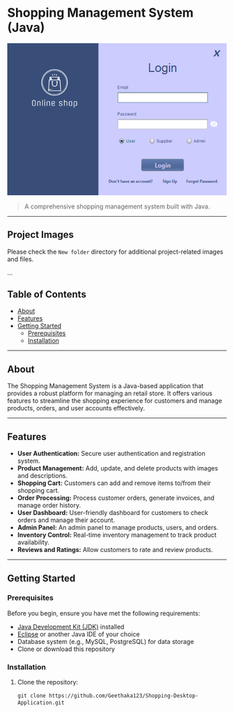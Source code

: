 # Shopping Management System (Java)

![Project Image](New%20folder/login/login.png)

> A comprehensive shopping management system built with Java.

---

## Project Images

Please check the `New folder` directory for additional project-related images and files.

...

## Table of Contents

- [About](#about)
- [Features](#features)
- [Getting Started](#getting-started)
  - [Prerequisites](#prerequisites)
  - [Installation](#installation)

---

## About

The Shopping Management System is a Java-based application that provides a robust platform for managing an retail store. It offers various features to streamline the shopping experience for customers and manage products, orders, and user accounts effectively.

---

## Features

- **User Authentication:** Secure user authentication and registration system.
- **Product Management:** Add, update, and delete products with images and descriptions.
- **Shopping Cart:** Customers can add and remove items to/from their shopping cart.
- **Order Processing:** Process customer orders, generate invoices, and manage order history.
- **User Dashboard:** User-friendly dashboard for customers to check orders and manage their account.
- **Admin Panel:** An admin panel to manage products, users, and orders.
- **Inventory Control:** Real-time inventory management to track product availability.
- **Reviews and Ratings:** Allow customers to rate and review products.

---

## Getting Started

### Prerequisites

Before you begin, ensure you have met the following requirements:

- [Java Development Kit (JDK)](https://www.oracle.com/java/technologies/javase-downloads.html) installed
- [Eclipse](https://www.eclipse.org/downloads/) or another Java IDE of your choice
- Database system (e.g., MySQL, PostgreSQL) for data storage
- Clone or download this repository

### Installation

1. Clone the repository:

   ```shell
   git clone https://github.com/Geethaka123/Shopping-Desktop-Application.git

